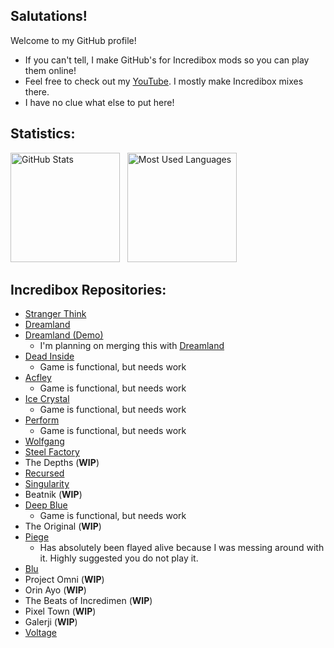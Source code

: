 ## Salutations!

<!--
**Wisp3Abyss/wisp3abyss** is a ✨ _special_ ✨ repository because its `README.md` (this file) appears on your GitHub profile.

Here are some ideas to get you started:

- 🔭 I’m currently working on ...
- 🌱 I’m currently learning ...
- 👯 I’m looking to collaborate on ...
- 🤔 I’m looking for help with ...
- 💬 Ask me about ...
- 📫 How to reach me: ...
- 😄 Pronouns: ...
- ⚡ Fun fact: ...
-->
Welcome to my GitHub profile!

- If you can't tell, I make GitHub's for Incredibox mods so you can play them online!
- Feel free to check out my [YouTube](https://www.youtube.com/@Wisp3Abyss). I mostly make Incredibox mixes there.
- I have no clue what else to put here!

## Statistics:
<p>
    <img height=175 alt="GitHub Stats" src="https://github-readme-stats.vercel.app/api?username=wisp3abyss&show_icons=true&theme=dracula&title_color=b0f6ac&border_color=dcf1ca&text_color=eebb64&icon_color=bcd2d9" />&nbsp;&nbsp;
    <img height=175 alt="Most Used Languages" src="https://github-readme-stats.vercel.app/api/top-langs/?username=wisp3abyss&layout=compact&theme=dracula&title_color=b0f6ac&border_color=dcf1ca&text_color=eebb64&icon_color=bcd2d9" />&nbsp;&nbsp;
</p>

## Incredibox Repositories:
- [Stranger Think](https://wisp3abyss.github.io/stranger-think)
- [Dreamland](https://wisp3abyss.github.io/dreamland) 
- [Dreamland (Demo)](https://wisp3abyss.github.io/dreamland-demo)
  - I'm planning on merging this with [Dreamland](https://wisp3abyss.github.io/dreamland)
- [Dead Inside](https://wisp3abyss.github.io/dead-inside)
  - Game is functional, but needs work
- [Acfley](https://wisp3abyss.github.io/acfley)
  - Game is functional, but needs work
- [Ice Crystal](https://wisp3abyss.github.io/ice-crystal)
  - Game is functional, but needs work
- [Perform](https://wisp3abyss.github.io/perform)
  - Game is functional, but needs work
- [Wolfgang](https://wisp3abyss.github.io/wolfgang)
- [Steel Factory](https://wisp3abyss.github.io/steel-factory)
- The Depths (**WIP**)
- [Recursed](https://wisp3abyss.github.io/recursed)
- [Singularity](https://wisp3abyss.github.io/singularity)
- Beatnik (**WIP**)
- [Deep Blue](http://wisp3abyss.github.io/deep-blue)
  - Game is functional, but needs work
- The Original (**WIP**)
- [Piege](https://wisp3abyss.github.io/piege)
  - Has absolutely been flayed alive because I was messing around with it. Highly suggested you do not play it.
- [Blu](https://wisp3abyss.github.io/blu)
- Project Omni (**WIP**)
- Orin Ayo (**WIP**)
- The Beats of Incredimen (**WIP**)
- Pixel Town (**WIP**)
- Galerji (**WIP**)
- [Voltage](https://wisp3abyss.github.io/voltage)
